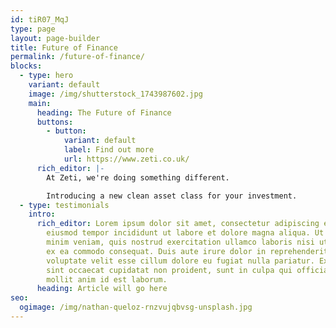 ```yaml
---
id: tiR07_MqJ
type: page
layout: page-builder
title: Future of Finance
permalink: /future-of-finance/
blocks:
  - type: hero
    variant: default
    image: /img/shutterstock_1743987602.jpg
    main:
      heading: The Future of Finance
      buttons:
        - button:
            variant: default
            label: Find out more
            url: https://www.zeti.co.uk/
      rich_editor: |-
        A﻿t Zeti, we're doing something different. 

        I﻿ntroducing a new clean asset class for your investment.
  - type: testimonials
    intro:
      rich_editor: Lorem ipsum dolor sit amet, consectetur adipiscing elit, sed do
        eiusmod tempor incididunt ut labore et dolore magna aliqua. Ut enim ad
        minim veniam, quis nostrud exercitation ullamco laboris nisi ut aliquip
        ex ea commodo consequat. Duis aute irure dolor in reprehenderit in
        voluptate velit esse cillum dolore eu fugiat nulla pariatur. Excepteur
        sint occaecat cupidatat non proident, sunt in culpa qui officia deserunt
        mollit anim id est laborum.
      heading: Article will go here
seo:
  ogimage: /img/nathan-queloz-rnzvujqbvsg-unsplash.jpg
---
```

